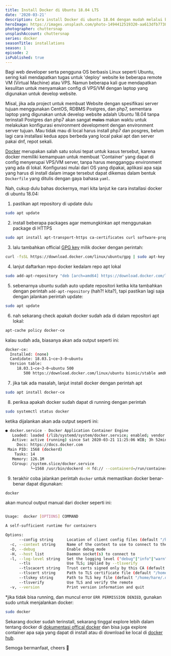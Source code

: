 ```yaml
---
title: Install Docker di Ubuntu 18.04 LTS
date: '2020-03-21'
description: Cara install Docker di ubuntu 18.04 dengan mudah melalui beberapa perintah sederhana.
heroImage: https://images.unsplash.com/photo-1494412519320-aa613dfb7738?ixlib=rb-1.2.1&ixid=eyJhcHBfaWQiOjEyMDd9&auto=format&fit=crop&w=1350&q=80
photographer: chuttersnap
unsplashAccount: chuttersnap
series: docker
seasonTitle: installations
season: 1
episode: 2
isPublished: true
---
```


Bagi web developer serta pengguna OS berbasis Linux seperti Ubuntu, sering kali mendapatkan tugas untuk 'deploy' website ke beberapa remote VM (Virtual Machine) atau VPS. Namun beberapa kali gue mendapatkan kesulitan untuk menyamakan config di VPS/VM dengan laptop yang digunakan untuk develop website.

Misal, jika ada project untuk membuat Website dengan spesifikasi server tujuan menggunakan CentOS, RDBMS Postgres, dan php7, sementara laptop yang digunakan untuk develop website adalah Ubuntu 18.04 tanpa terinstall Postgres dan php7 akan sangat ~~malas~~ makan waktu untuk melakukan konfigurasi environment development dengan environment server tujuan. Mau tidak mau di local harus install php7 dan posgres, belum lagi cara installasi kedua apps berbeda yang local pakai apt dan server pakai dnf, repot sekali.

[Docker](https://docker.com) merupakan salah satu solusi tepat untuk kasus tersebut, karena docker memiliki kemampuan untuk membuat 'Container' yang dapat di config menyerupai VPS/VM server, tanpa harus mengganggu environment yang ada di lokal. Konfigurasi mulai dari OS yang dipakai, aplikasi apa saja yang harus di install dalam image tersebut dapat dikemas dalam bentuk `Dockerfile` yang ditulis dengan gaya bahasa `yaml`.

Nah, cukup dulu bahas dockernya, mari kita lanjut ke cara installasi docker di ubuntu 18.04:

1. pastikan apt repository di update dulu

```bash
sudo apt update
```

2. install beberapa packages agar memungkinkan apt menggunakan package di HTTPS

```bash
sudo apt install apt-transport-https ca-certificates curl software-properties-common
```

3. lalu tambahkan official [GPG key](https://gnupg.org/) milik docker dengan perintah:

```bash
curl -fsSL https://download.docker.com/linux/ubuntu/gpg | sudo apt-key add -
```

4. lanjut daftarkan repo docker kedalam repo apt lokal

```bash
sudo add-apt-repository "deb [arch=amd64] https://download.docker.com/linux/ubuntu bionic stable"
```

5. sebenarnya ubuntu sudah auto update repositori ketika kita tambahkan dengan perintah `add-apt-repository` (hah?! kita?), tapi pastikan lagi saja dengan jalankan perintah update:

```bash
sudo apt update
```

6. nah sekarang check apakah docker sudah ada di dalam repositori apt lokal:

```bash
apt-cache policy docker-ce
```

kalau sudah ada, biasanya akan ada output seperti ini:

```bash
docker-ce:
  Installed: (none)
  Candidate: 18.03.1~ce~3-0~ubuntu
  Version table:
     18.03.1~ce~3-0~ubuntu 500
        500 https://download.docker.com/linux/ubuntu bionic/stable amd64 Packages
```

7. jika tak ada masalah, lanjut install docker dengan perintah apt

```bash
sudo apt install docker-ce
```

8. periksa apakah docker sudah dapat di running dengan perintah

```bash
sudo systemctl status docker
```

ketika dijalankan akan ada output seperti ini:

```bash
● docker.service - Docker Application Container Engine
   Loaded: loaded (/lib/systemd/system/docker.service; enabled; vendor preset: enabled)
   Active: active (running) since Sat 2020-03-21 11:25:06 WIB; 3h 52min ago
     Docs: https://docs.docker.com
 Main PID: 1568 (dockerd)
    Tasks: 14
   Memory: 126.1M
   CGroup: /system.slice/docker.service
           └─1568 /usr/bin/dockerd -H fd:// --containerd=/run/containerd/containerd.sock

```

9. terakhir coba jalankan perintah `docker` untuk memastikan docker benar-benar dapat digunakan:

```bash
docker
```

akan muncul output manual dari docker seperti ini:

```bash

Usage:	docker [OPTIONS] COMMAND

A self-sufficient runtime for containers

Options:
      --config string      Location of client config files (default "/home/hare/.docker")
  -c, --context string     Name of the context to use to connect to the daemon (overrides DOCKER_HOST env var and default context set with "docker context use")
  -D, --debug              Enable debug mode
  -H, --host list          Daemon socket(s) to connect to
  -l, --log-level string   Set the logging level ("debug"|"info"|"warn"|"error"|"fatal") (default "info")
      --tls                Use TLS; implied by --tlsverify
      --tlscacert string   Trust certs signed only by this CA (default "/home/hare/.docker/ca.pem")
      --tlscert string     Path to TLS certificate file (default "/home/hare/.docker/cert.pem")
      --tlskey string      Path to TLS key file (default "/home/hare/.docker/key.pem")
      --tlsverify          Use TLS and verify the remote
  -v, --version            Print version information and quit
```

\*jika tidak bisa running, dan muncul error `ERR PERMISSION DENIED`, gunakan sudo untuk menjalankan docker:

```bash
sudo docker
```

Sekarang docker sudah terinstall, sekarang tinggal explore lebih dalam tentang docker di [dokumentasi offical docker](https://docs.docker.com/) dan bisa juga explore container apa saja yang dapat di install atau di download ke local di [docker hub](https://hub.docker.com/).

Semoga bermanfaat, cheers 🥂
